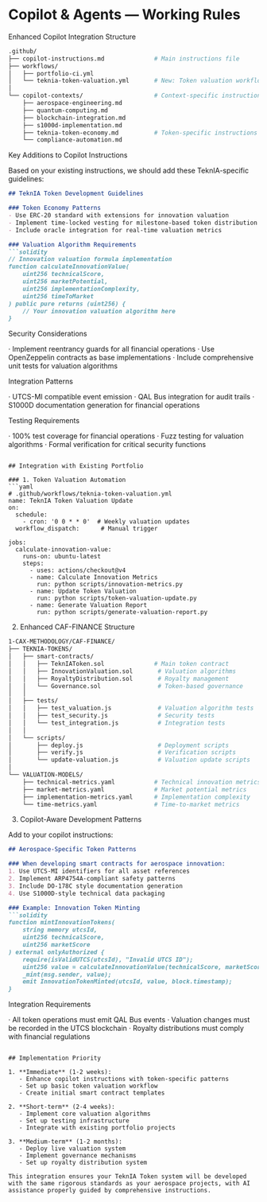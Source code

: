 # Copilot & Agents — Working Rules


Enhanced Copilot Integration Structure

```bash
.github/
├── copilot-instructions.md              # Main instructions file
├── workflows/
│   ├── portfolio-ci.yml
│   └── teknia-token-valuation.yml       # New: Token valuation workflow
│
└── copilot-contexts/                    # Context-specific instructions
    ├── aerospace-engineering.md
    ├── quantum-computing.md
    ├── blockchain-integration.md
    ├── s1000d-implementation.md
    ├── teknia-token-economy.md          # Token-specific instructions
    └── compliance-automation.md
```

Key Additions to Copilot Instructions

Based on your existing instructions, we should add these TeknIA-specific guidelines:

```markdown
## TeknIA Token Development Guidelines

### Token Economy Patterns
- Use ERC-20 standard with extensions for innovation valuation
- Implement time-locked vesting for milestone-based token distribution
- Include oracle integration for real-time valuation metrics

### Valuation Algorithm Requirements
```solidity
// Innovation valuation formula implementation
function calculateInnovationValue(
    uint256 technicalScore,
    uint256 marketPotential,
    uint256 implementationComplexity,
    uint256 timeToMarket
) public pure returns (uint256) {
    // Your innovation valuation algorithm here
}
```

Security Considerations

· Implement reentrancy guards for all financial operations
· Use OpenZeppelin contracts as base implementations
· Include comprehensive unit tests for valuation algorithms

Integration Patterns

· UTCS-MI compatible event emission
· QAL Bus integration for audit trails
· S1000D documentation generation for financial operations

Testing Requirements

· 100% test coverage for financial operations
· Fuzz testing for valuation algorithms
· Formal verification for critical security functions

```

## Integration with Existing Portfolio

### 1. Token Valuation Automation
```yaml
# .github/workflows/teknia-token-valuation.yml
name: TeknIA Token Valuation Update
on:
  schedule:
    - cron: '0 0 * * 0'  # Weekly valuation updates
  workflow_dispatch:      # Manual trigger

jobs:
  calculate-innovation-value:
    runs-on: ubuntu-latest
    steps:
      - uses: actions/checkout@v4
      - name: Calculate Innovation Metrics
        run: python scripts/innovation-metrics.py
      - name: Update Token Valuation
        run: python scripts/token-valuation-update.py
      - name: Generate Valuation Report
        run: python scripts/generate-valuation-report.py
```

2. Enhanced CAF-FINANCE Structure

```bash
1-CAX-METHODOLOGY/CAF-FINANCE/
├── TEKNIA-TOKENS/
│   ├── smart-contracts/
│   │   ├── TeknIAToken.sol              # Main token contract
│   │   ├── InnovationValuation.sol       # Valuation algorithms
│   │   ├── RoyaltyDistribution.sol       # Royalty management
│   │   └── Governance.sol                # Token-based governance
│   │
│   ├── tests/
│   │   ├── test_valuation.js             # Valuation algorithm tests
│   │   ├── test_security.js              # Security tests
│   │   └── test_integration.js           # Integration tests
│   │
│   └── scripts/
│       ├── deploy.js                     # Deployment scripts
│       ├── verify.js                     # Verification scripts
│       └── update-valuation.js           # Valuation update scripts
│
└── VALUATION-MODELS/
    ├── technical-metrics.yaml           # Technical innovation metrics
    ├── market-metrics.yaml              # Market potential metrics
    ├── implementation-metrics.yaml      # Implementation complexity
    └── time-metrics.yaml                # Time-to-market metrics
```

3. Copilot-Aware Development Patterns

Add to your copilot instructions:

```markdown
## Aerospace-Specific Token Patterns

### When developing smart contracts for aerospace innovation:
1. Use UTCS-MI identifiers for all asset references
2. Implement ARP4754A-compliant safety patterns
3. Include DO-178C style documentation generation
4. Use S1000D-style technical data packaging

### Example: Innovation Token Minting
```solidity
function mintInnovationTokens(
    string memory utcsId,
    uint256 technicalScore,
    uint256 marketScore
) external onlyAuthorized {
    require(isValidUTCS(utcsId), "Invalid UTCS ID");
    uint256 value = calculateInnovationValue(technicalScore, marketScore);
    _mint(msg.sender, value);
    emit InnovationTokenMinted(utcsId, value, block.timestamp);
}
```

Integration Requirements

· All token operations must emit QAL Bus events
· Valuation changes must be recorded in the UTCS blockchain
· Royalty distributions must comply with financial regulations

```

## Implementation Priority

1. **Immediate** (1-2 weeks):
   - Enhance copilot instructions with token-specific patterns
   - Set up basic token valuation workflow
   - Create initial smart contract templates

2. **Short-term** (2-4 weeks):
   - Implement core valuation algorithms
   - Set up testing infrastructure
   - Integrate with existing portfolio projects

3. **Medium-term** (1-2 months):
   - Deploy live valuation system
   - Implement governance mechanisms
   - Set up royalty distribution system

This integration ensures your TeknIA Token system will be developed with the same rigorous standards as your aerospace projects, with AI assistance properly guided by comprehensive instructions.
```